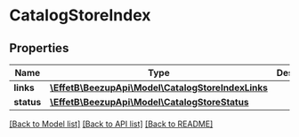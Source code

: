 # CatalogStoreIndex

## Properties
Name | Type | Description | Notes
------------ | ------------- | ------------- | -------------
**links** | [**\EffetB\BeezupApi\Model\CatalogStoreIndexLinks**](CatalogStoreIndexLinks.md) |  | 
**status** | [**\EffetB\BeezupApi\Model\CatalogStoreStatus**](CatalogStoreStatus.md) |  | 

[[Back to Model list]](../README.md#documentation-for-models) [[Back to API list]](../README.md#documentation-for-api-endpoints) [[Back to README]](../README.md)


